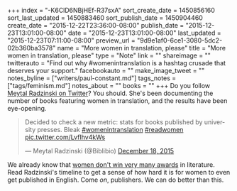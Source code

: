 +++
index = "-K6ClD6NBjHEf-R37sxA"
sort_create_date = 1450856160
sort_last_updated = 1450883460
sort_publish_date = 1450904460
create_date = "2015-12-22T23:36:00-08:00"
publish_date = "2015-12-23T13:01:00-08:00"
date = "2015-12-23T13:01:00-08:00"
last_updated = "2015-12-23T07:11:00-08:00"
preview_url = "9d9e1af0-6ce1-3080-5dc2-02b360ba3578"
name = "More women in translation, please"
title = "More women in translation, please"
type = "Note"
link = ""
shareimage = ""
twitterauto = "Find out why #womenintranslation is a hashtag crusade that deserves your support."
facebookauto = ""
make_image_tweet = ""
notes_byline = ["writers/paul-constant.md"]
tags_notes = ["tags/feminism.md"]
notes_about = ""
books = ""
+++
Do you follow [Meytal Radzinski on Twitter](https://twitter.com/Biblibio)? You should. She's been documenting the number of books featuring women in translation, and the results have been eye-opening.

<blockquote class="twitter-tweet" lang="en"><p lang="en" dir="ltr">Decided to check a new metric: stats for books published by university presses. Bleak <a href="https://twitter.com/hashtag/womenintranslation?src=hash">#womenintranslation</a> <a href="https://twitter.com/hashtag/readwomen?src=hash">#readwomen</a> <a href="https://t.co/LvfIhv4kWs">pic.twitter.com/LvfIhv4kWs</a></p>&mdash; Meytal Radzinski (@Biblibio) <a href="https://twitter.com/Biblibio/status/677799886574759936">December 18, 2015</a></blockquote>

We already know that [women don't win very many awards](http://seattlereviewofbooks.com/notes/2015/07/27/talking-with-nicola-griffith-about-the-importance-of-counting-womens-stories/) in literature. Read Radzinski's timeline to get a sense of how hard it is for women to even get published in English. Come *on*, publishers. We can do better than this.